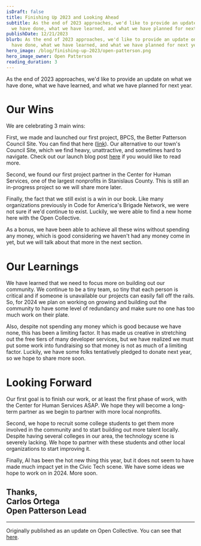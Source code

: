 ```yaml
---
isDraft: false
title: Finishing Up 2023 and Looking Ahead
subtitle: As the end of 2023 approaches, we'd like to provide an update on what
  we have done, what we have learned, and what we have planned for next year.
publishDate: 12/21/2023
blurb: As the end of 2023 approaches, we'd like to provide an update on what we
  have done, what we have learned, and what we have planned for next year.
hero_image: /blog/finishing-up-2023/open-patterson.png
hero_image_owner: Open Patterson
reading_duration: 3
---
```


As the end of 2023 approaches, we'd like to provide an update on what we have done, what we have learned, and what we have planned for next year.

# Our Wins
We are celebrating 3 main wins:

First, we made and launched our first project, BPCS, the Better Patterson Council Site. You can find that here ([link](https://council.openpatterson.org/)). Our alternative to our town's Council Site, which we find heavy, unattractive, and sometimes hard to navigate. Check out our launch blog post [here](https://www.openpatterson.org/latest/2023-04-10-introducing-bpcs) if you would like to read more.

Second, we found our first project partner in the Center for Human Services, one of the largest nonprofits in Stanislaus County. This is still an in-progress project so we will share more later.

Finally, the fact that we still exist is a win in our book. Like many organizations previously in Code for America's Brigade Network, we were not sure if we'd continue to exist. Luckily, we were able to find a new home here with the Open Collective.

As a bonus, we have been able to achieve all these wins without spending any money, which is good considering we haven't had any money come in yet, but we will talk about that more in the next section.

# Our Learnings
We have learned that we need to focus more on building out our community. We continue to be a tiny team, so tiny that each person is critical and if someone is unavailable our projects can easily fall off the rails. So, for 2024 we plan on working on growing and building out the community to have some level of redundancy and make sure no one has too much work on their plate.

Also, despite not spending any money which is good because we have none, this has been a limiting factor. It has made us creative in stretching out the free tiers of many developer services, but we have realized we must put some work into fundraising so that money is not as much of a limiting factor. Luckily, we have some folks tentatively pledged to donate next year, so we hope to share more soon.

# Looking Forward
Our first goal is to finish our work, or at least the first phase of work, with the Center for Human Services ASAP. We hope they will become a long-term partner as we begin to partner with more local nonprofits.

Second, we hope to recruit some college students to get them more involved in the community and to start building out more talent locally. Despite having several colleges in our area, the technology scene is severely lacking. We hope to partner with these students and other local organizations to start improving it.

Finally, AI has been the hot new thing this year, but it does not seem to have made much impact yet in the Civic Tech scene. We have some ideas we hope to work on in 2024. More soon.


Thanks,  
Carlos Ortega  
Open Patterson Lead  
---
____
Originally published as an update on Open Collective. You can see that [here](https://opencollective.com/openpatterson/updates/finishing-up-2023-and-looking-ahead).

